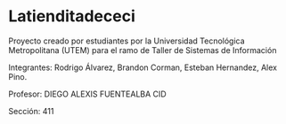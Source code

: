 # Latienditadececi

Proyecto creado por estudiantes por la Universidad Tecnológica Metropolitana (UTEM)
para el ramo de Taller de Sistemas de Información

Integrantes: Rodrigo Álvarez, Brandon Corman, Esteban Hernandez, Alex Pino.


Profesor: DIEGO ALEXIS FUENTEALBA CID

Sección: 411
